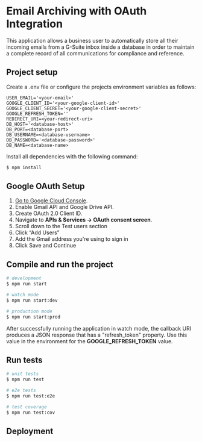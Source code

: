 # Email Archiving with OAuth Integration

This application allows a business user to automatically store all their incoming emails from a G-Suite inbox inside a database in order to maintain a complete record of all communications for compliance and reference.

## Project setup

Create a .env file or configure the projects environment variables as follows:

```.env
USER_EMAIL='<your-email>'
GOOGLE_CLIENT_ID='<your-google-client-id>'
GOOGLE_CLIENT_SECRET='<your-google-client-secret>'
GOOGLE_REFRESH_TOKEN=''
REDIRECT_URI=<your-redirect-uri>
DB_HOST='<database-host>'
DB_PORT=<database-port>
DB_USERNAME=<database-username>
DB_PASSWORD='<database-password>'
DB_NAME=<database-name>
```

Install all dependencies with the following command:

```bash
$ npm install
```

## Google OAuth Setup

1. [Go to Google Cloud Console](https://console.cloud.google.com).
2. Enable Gmail API and Google Drive API.
3. Create OAuth 2.0 Client ID.
4. Navigate to **APIs & Services → OAuth consent screen**.
5. Scroll down to the Test users section
6. Click “Add Users”
7. Add the Gmail address you're using to sign in
8. Click Save and Continue

## Compile and run the project

```bash
# development
$ npm run start

# watch mode
$ npm run start:dev

# production mode
$ npm run start:prod
```

After successfully running the application in watch mode, the callback URI produces a JSON response that has a "refresh_token" property. Use this value in the environment for the **GOOGLE_REFRESH_TOKEN** value.

## Run tests

```bash
# unit tests
$ npm run test

# e2e tests
$ npm run test:e2e

# test coverage
$ npm run test:cov
```

## Deployment


